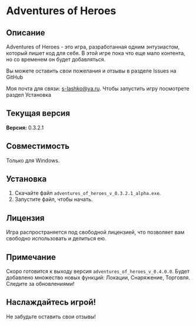 # Adventures of Heroes

## Описание
Adventures of Heroes - это игра, разработанная одним энтузиастом, который пишет код для себя. В этой игре пока что еще мало контента, но со временем он будет добавляться.

Вы можете оставить свои пожелания и отзывы в разделе Issues на GitHub 

Моя почта для связи: s-lashko@ya.ru. 
Чтобы запустить игру посмотрете раздел Установка

## Текущая версия
**Версия:** 0.3.2.1

## Совместимость
Только для Windows.

## Установка
1. Скачайте файл `adventures_of_heroes_v_0.3.2.1_alpha.exe`.
2. Запустите файл, чтобы начать.

## Лицензия
Игра распространяется под свободной лицензией, что позволяет вам свободно использовать и делиться ею.

## Примечание
Скоро готовится к выходу версия `adventures_of_heroes_v_0.4.0.0`. 
Будет добавлено множество новых функций: Локации, Снаряжение, Торговля.
Следите за обновлениями!

## Наслаждайтесь игрой!
Не забудьте оставить свои отзывы!


